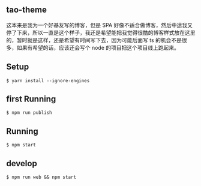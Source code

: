 ## tao-theme

  这本来是我为一个好基友写的博客，但是 SPA 好像不适合做博客，然后中途我又停了下来，所以一直是这个样子，我还是希望能把我觉得很酷的博客样式放在这里的，暂时就是这样，还是希望有时间写下去，因为可能后面写 ts 的机会不是很多，如果有希望的话，应该还会写个 node 的项目把这个项目线上跑起来。
## Setup

```
$ yarn install --ignore-engines
```
## first Running

```
$ npm run publish
```

## Running

```
$ npm start
```

## develop
```
$ npm run web && npm start
```
